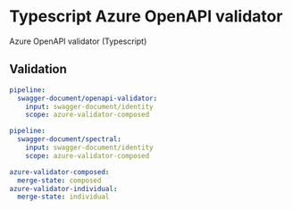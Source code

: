 # Typescript Azure OpenAPI validator

Azure OpenAPI validator (Typescript)

## Validation

``` yaml $(azure-validator) && (v3)
pipeline:
  swagger-document/openapi-validator:
    input: swagger-document/identity
    scope: azure-validator-composed 
```

``` yaml $(spectral) && (v3)
pipeline:
  swagger-document/spectral:
    input: swagger-document/identity
    scope: azure-validator-composed 
```

``` yaml $(azure-validator) || $(spectral)
azure-validator-composed:
  merge-state: composed
azure-validator-individual:
  merge-state: individual
```

